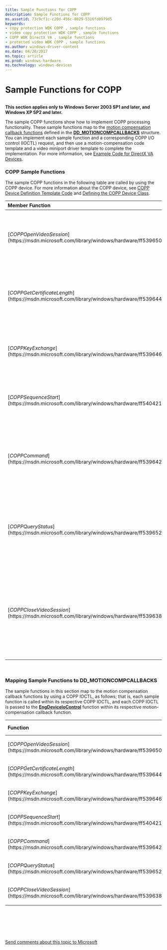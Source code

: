 ```yaml
---
title: Sample Functions for COPP
description: Sample Functions for COPP
ms.assetid: 73c9cf1c-c20d-456c-8029-5316fd8979d5
keywords:
- copy protection WDK COPP , sample functions
- video copy protection WDK COPP , sample functions
- COPP WDK DirectX VA , sample functions
- protected video WDK COPP , sample functions
ms.author: windows-driver-content
ms.date: 04/20/2017
ms.topic: article
ms.prod: windows-hardware
ms.technology: windows-devices
---
```


# Sample Functions for COPP


## <span id="ddk_sample_functions_for_copp_gg"></span><span id="DDK_SAMPLE_FUNCTIONS_FOR_COPP_GG"></span>


**This section applies only to Windows Server 2003 SP1 and later, and Windows XP SP2 and later.**

The sample COPP functions show how to implement COPP processing functionality. These sample functions map to the [motion compensation callback functions](motion-compensation-callbacks.md) defined in the [**DD\_MOTIONCOMPCALLBACKS**](https://msdn.microsoft.com/library/windows/hardware/ff551660) structure. You can implement each sample function and a corresponding COPP I/O control (IOCTL) request, and then use a motion-compensation code template and a video miniport driver template to complete the implementation. For more information, see [Example Code for DirectX VA Devices](example-code-for-directx-va-devices.md).

### <span id="COPP_Sample_Functions"></span><span id="copp_sample_functions"></span><span id="COPP_SAMPLE_FUNCTIONS"></span>COPP Sample Functions

The sample COPP functions in the following table are called by using the COPP device. For more information about the COPP device, see [COPP Device Definition Template Code](copp-device-definition-template-code.md) and [Defining the COPP Device Class](defining-the-copp-device-class.md).

<table>
<colgroup>
<col width="50%" />
<col width="50%" />
</colgroup>
<thead>
<tr class="header">
<th align="left">Member Function</th>
<th align="left">Description</th>
</tr>
</thead>
<tbody>
<tr class="odd">
<td align="left"><p>[<em>COPPOpenVideoSession</em>](https://msdn.microsoft.com/library/windows/hardware/ff539650)</p></td>
<td align="left"><p>Initializes the COPP device used for the current video session.</p></td>
</tr>
<tr class="even">
<td align="left"><p>[<em>COPPGetCertificateLength</em>](https://msdn.microsoft.com/library/windows/hardware/ff539644)</p></td>
<td align="left"><p>Retrieves the size, in bytes, of the certificate used by the graphics hardware.</p></td>
</tr>
<tr class="odd">
<td align="left"><p>[<em>COPPKeyExchange</em>](https://msdn.microsoft.com/library/windows/hardware/ff539646)</p></td>
<td align="left"><p>Retrieves the digital certificate used by the graphics hardware.</p></td>
</tr>
<tr class="even">
<td align="left"><p>[<em>COPPSequenceStart</em>](https://msdn.microsoft.com/library/windows/hardware/ff540421)</p></td>
<td align="left"><p>Sets the current video session to protected mode.</p></td>
</tr>
<tr class="odd">
<td align="left"><p>[<em>COPPCommand</em>](https://msdn.microsoft.com/library/windows/hardware/ff539642)</p></td>
<td align="left"><p>Sets the protection level on the physical connector associated with the COPP device.</p></td>
</tr>
<tr class="even">
<td align="left"><p>[<em>COPPQueryStatus</em>](https://msdn.microsoft.com/library/windows/hardware/ff539652)</p></td>
<td align="left"><p>Retrieves status on a protected video session that is associated with a COPP device.</p></td>
</tr>
<tr class="odd">
<td align="left"><p>[<em>COPPCloseVideoSession</em>](https://msdn.microsoft.com/library/windows/hardware/ff539638)</p></td>
<td align="left"><p>Closes the COPP device object and instructs the driver to release hardware resources associated with the COPP device.</p></td>
</tr>
</tbody>
</table>

 

### <span id="Mapping_Sample_Functions_to_DD_MOTIONCOMPCALLBACKS"></span><span id="mapping_sample_functions_to_dd_motioncompcallbacks"></span><span id="MAPPING_SAMPLE_FUNCTIONS_TO_DD_MOTIONCOMPCALLBACKS"></span>Mapping Sample Functions to DD\_MOTIONCOMPCALLBACKS

The sample functions in this section map to the motion compensation callback functions by using a COPP IOCTL, as follows; that is, each sample function is called within its respective COPP IOCTL, and each COPP IOCTL is passed to the [**EngDeviceIoControl**](https://msdn.microsoft.com/library/windows/hardware/ff564838) function within its respective motion-compensation callback function.

<table>
<colgroup>
<col width="33%" />
<col width="33%" />
<col width="33%" />
</colgroup>
<thead>
<tr class="header">
<th align="left">Function</th>
<th align="left">IOCTL</th>
<th align="left">DD_MOTIONCOMPCALLBACKS member</th>
</tr>
</thead>
<tbody>
<tr class="odd">
<td align="left"><p>[<em>COPPOpenVideoSession</em>](https://msdn.microsoft.com/library/windows/hardware/ff539650)</p></td>
<td align="left"><p>[<strong>IOCTL_COPP_OpenDevice</strong>](https://msdn.microsoft.com/library/windows/hardware/ff567768)</p></td>
<td align="left"><p><strong>CreateMoComp</strong></p></td>
</tr>
<tr class="even">
<td align="left"><p>[<em>COPPGetCertificateLength</em>](https://msdn.microsoft.com/library/windows/hardware/ff539644)</p></td>
<td align="left"><p>[<strong>IOCTL_COPP_GetCertificateLength</strong>](https://msdn.microsoft.com/library/windows/hardware/ff567765)</p></td>
<td align="left"><p><strong>RenderMoComp</strong></p></td>
</tr>
<tr class="odd">
<td align="left"><p>[<em>COPPKeyExchange</em>](https://msdn.microsoft.com/library/windows/hardware/ff539646)</p></td>
<td align="left"><p>[<strong>IOCTL_COPP_KeyExchange</strong>](https://msdn.microsoft.com/library/windows/hardware/ff567766)</p></td>
<td align="left"><p><strong>RenderMoComp</strong></p></td>
</tr>
<tr class="even">
<td align="left"><p>[<em>COPPSequenceStart</em>](https://msdn.microsoft.com/library/windows/hardware/ff540421)</p></td>
<td align="left"><p>[<strong>IOCTL_COPP_StartSequence</strong>](https://msdn.microsoft.com/library/windows/hardware/ff567781)</p></td>
<td align="left"><p><strong>RenderMoComp</strong></p></td>
</tr>
<tr class="odd">
<td align="left"><p>[<em>COPPCommand</em>](https://msdn.microsoft.com/library/windows/hardware/ff539642)</p></td>
<td align="left"><p>[<strong>IOCTL_COPP_Command</strong>](https://msdn.microsoft.com/library/windows/hardware/ff567762)</p></td>
<td align="left"><p><strong>RenderMoComp</strong></p></td>
</tr>
<tr class="even">
<td align="left"><p>[<em>COPPQueryStatus</em>](https://msdn.microsoft.com/library/windows/hardware/ff539652)</p></td>
<td align="left"><p>[<strong>IOCTL_COPP_Status</strong>](https://msdn.microsoft.com/library/windows/hardware/ff567783)</p></td>
<td align="left"><p><strong>RenderMoComp</strong></p></td>
</tr>
<tr class="odd">
<td align="left"><p>[<em>COPPCloseVideoSession</em>](https://msdn.microsoft.com/library/windows/hardware/ff539638)</p></td>
<td align="left"><p>[<strong>IOCTL_COPP_CloseDevice</strong>](https://msdn.microsoft.com/library/windows/hardware/ff567759)</p></td>
<td align="left"><p><strong>DestroyMoComp</strong></p></td>
</tr>
</tbody>
</table>

 

 

 

[Send comments about this topic to Microsoft](mailto:wsddocfb@microsoft.com?subject=Documentation%20feedback%20[display\display]:%20Sample%20Functions%20for%20COPP%20%20RELEASE:%20%282/10/2017%29&body=%0A%0APRIVACY%20STATEMENT%0A%0AWe%20use%20your%20feedback%20to%20improve%20the%20documentation.%20We%20don't%20use%20your%20email%20address%20for%20any%20other%20purpose,%20and%20we'll%20remove%20your%20email%20address%20from%20our%20system%20after%20the%20issue%20that%20you're%20reporting%20is%20fixed.%20While%20we're%20working%20to%20fix%20this%20issue,%20we%20might%20send%20you%20an%20email%20message%20to%20ask%20for%20more%20info.%20Later,%20we%20might%20also%20send%20you%20an%20email%20message%20to%20let%20you%20know%20that%20we've%20addressed%20your%20feedback.%0A%0AFor%20more%20info%20about%20Microsoft's%20privacy%20policy,%20see%20http://privacy.microsoft.com/default.aspx. "Send comments about this topic to Microsoft")




